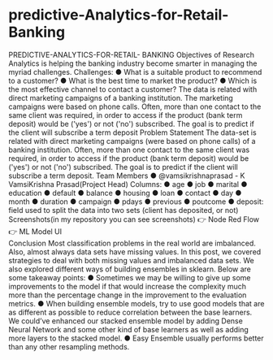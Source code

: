 # predictive-Analytics-for-Retail-Banking

PREDICTIVE-ANALYTICS-FOR-RETAIL- BANKING
Objectives of Research
Analytics is helping the banking industry become smarter in managing the myriad challenges. Challenges:
●	What is a suitable product to recommend to a customer?
●	What is the best time to market the product?
●	Which is the most effective channel to contact a customer?
The data is related with direct marketing campaigns of a banking institution. The marketing campaigns were based on phone calls. Often, more than one contact to the same client was required, in order to access if the product (bank term deposit) would be ('yes') or not ('no') subscribed. The goal is to predict if the client will subscribe a term deposit
Problem Statement
The data-set is related with direct marketing campaigns (were based on phone calls) of a banking institution. Often, more than one contact to the same client was required, in order to access if the product (bank term deposit) would be ('yes') or not ('no') subscribed. The goal is to predict if the client will subscribe a term deposit.
Team Members
●	@vamsikrishnaprasad - K VamsiKrishna Prasad(Project Head)
Columns:
●	age
●	job
●	marital
●	education
●	default
●	balance
●	housing
●	loan
●	contact
●	day
●	month
●	duration
●	campaign
●	pdays
●	previous
●	poutcome
●	deposit: field used to split the data into two sets (client has deposited, or not)
Screenshots(in my repository you can see screenshots)
👉 Node Red Flow  
👉 ML Model UI  
Conclusion
Most classification problems in the real world are imbalanced. Also, almost always data sets have missing values. In this post, we covered strategies to deal with both missing values and imbalanced data sets. We also explored different ways of building ensembles in sklearn. Below are some takeaway points:
●	Sometimes we may be willing to give up some improvements to the model if that would increase the complexity much more than the percentage change in the improvement to the evaluation metrics.
●	When building ensemble models, try to use good models that are as different as possible to reduce correlation between the base learners. We could’ve enhanced our stacked ensemble model by adding Dense Neural Network and some other kind of base learners as well as adding more layers to the stacked model.
●	Easy Ensemble usually performs better than any other resampling methods.

